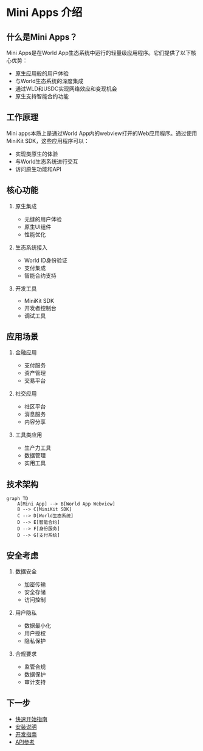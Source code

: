 # Mini Apps 介绍

## 什么是Mini Apps？
Mini Apps是在World App生态系统中运行的轻量级应用程序。它们提供了以下核心优势：
- 原生应用般的用户体验
- 与World生态系统的深度集成
- 通过WLD和USDC实现网络效应和变现机会
- 原生支持智能合约功能

## 工作原理
Mini apps本质上是通过World App内的webview打开的Web应用程序。通过使用MiniKit SDK，这些应用程序可以：
- 实现类原生的体验
- 与World生态系统进行交互
- 访问原生功能和API

## 核心功能
1. 原生集成
   - 无缝的用户体验
   - 原生UI组件
   - 性能优化

2. 生态系统接入
   - World ID身份验证
   - 支付集成
   - 智能合约支持

3. 开发工具
   - MiniKit SDK
   - 开发者控制台
   - 调试工具

## 应用场景
1. 金融应用
   - 支付服务
   - 资产管理
   - 交易平台

2. 社交应用
   - 社区平台
   - 消息服务
   - 内容分享

3. 工具类应用
   - 生产力工具
   - 数据管理
   - 实用工具

## 技术架构
```mermaid
graph TD
    A[Mini App] --> B[World App Webview]
    B --> C[MiniKit SDK]
    C --> D[World生态系统]
    D --> E[智能合约]
    D --> F[身份服务]
    D --> G[支付系统]
```

## 安全考虑
1. 数据安全
   - 加密传输
   - 安全存储
   - 访问控制

2. 用户隐私
   - 数据最小化
   - 用户授权
   - 隐私保护

3. 合规要求
   - 监管合规
   - 数据保护
   - 审计支持

## 下一步
- [快速开始指南](./quick-start.md)
- [安装说明](./installation.md)
- [开发指南](./development-guide.md)
- [API参考](./api-reference.md)
